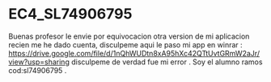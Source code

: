 # EC4_SL74906795
 Buenas profesor   le envie  por equivocacion   otra  version de mi aplicacion  recien  me he dado cuenta,  disculpeme  aqui le paso  mi app en winrar :  https://drive.google.com/file/d/1nQhWUDtn8xA95hXc42QTtUvtGRmW2aJr/view?usp=sharing  disculpeme de verdad fue mi error .
Soy el alumno ramos cod:sl74906795 .
